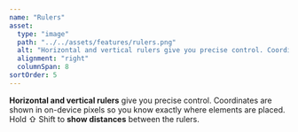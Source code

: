 ```yaml
---
name: "Rulers"
asset:
  type: "image"
  path: "../../assets/features/rulers.png"
  alt: "Horizontal and vertical rulers give you precise control. Coordinates are shown in on-device pixels so you know exactly where elements are placed."
  alignment: "right"
  columnSpan: 8
sortOrder: 5
---
```


**Horizontal and vertical rulers** give you precise control. Coordinates are shown in on-device pixels so you know exactly where elements are placed. Hold ⇧ Shift to **show distances** between the rulers.

